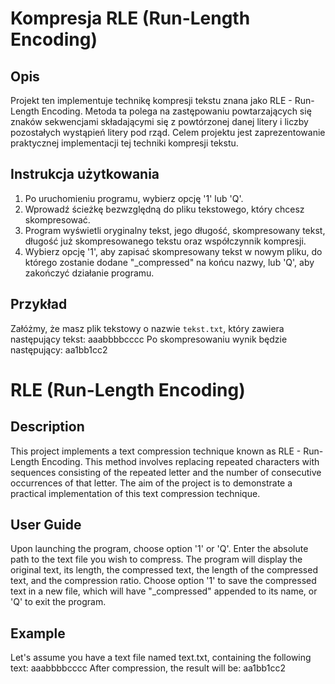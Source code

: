 # Kompresja RLE (Run-Length Encoding)

## Opis

Projekt ten implementuje technikę kompresji tekstu znana jako RLE - Run-Length Encoding. Metoda ta polega na zastępowaniu powtarzających się znaków sekwencjami składającymi się z powtórzonej danej litery i liczby pozostałych wystąpień litery pod rząd. Celem projektu jest zaprezentowanie praktycznej implementacji tej techniki kompresji tekstu.


## Instrukcja użytkowania

1. Po uruchomieniu programu, wybierz opcję '1' lub 'Q'.
2. Wprowadź ścieżkę bezwzględną do pliku tekstowego, który chcesz skompresować.
3. Program wyświetli oryginalny tekst, jego długość, skompresowany tekst, długość już skompresowanego tekstu oraz współczynnik kompresji.
4. Wybierz opcję '1', aby zapisać skompresowany tekst w nowym pliku, do którego zostanie dodane "_compressed" na końcu nazwy, lub 'Q', aby zakończyć działanie programu.

## Przykład

Załóżmy, że masz plik tekstowy o nazwie `tekst.txt`, który zawiera następujący tekst:
aaabbbbcccc
Po skompresowaniu wynik będzie następujący:
aa1bb1cc2

# RLE (Run-Length Encoding)
## Description
This project implements a text compression technique known as RLE - Run-Length Encoding. This method involves replacing repeated characters with sequences consisting of the repeated letter and the number of consecutive occurrences of that letter. The aim of the project is to demonstrate a practical implementation of this text compression technique.

## User Guide
Upon launching the program, choose option '1' or 'Q'.
Enter the absolute path to the text file you wish to compress.
The program will display the original text, its length, the compressed text, the length of the compressed text, and the compression ratio.
Choose option '1' to save the compressed text in a new file, which will have "_compressed" appended to its name, or 'Q' to exit the program.

## Example
Let's assume you have a text file named text.txt, containing the following text:
aaabbbbcccc
After compression, the result will be:
aa1bb1cc2
